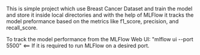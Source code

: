 This is simple project which use Breast Cancer Dataset and train the model and store it inside local directories and with the help of MLFlow it tracks the model preformance based on the metrics like f1_score, precision, and recall_score.

To track the model performance from the MLFlow Web UI:
"mlflow ui --port 5500" <== If it is required to run MLFlow on a desired port.